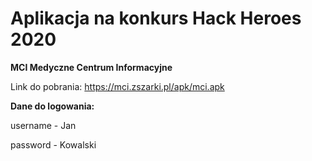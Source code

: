 # Aplikacja na konkurs Hack Heroes 2020
**MCI Medyczne Centrum Informacyjne**

Link do pobrania: https://mci.zszarki.pl/apk/mci.apk

**Dane do logowania:**

username - Jan 

password - Kowalski


